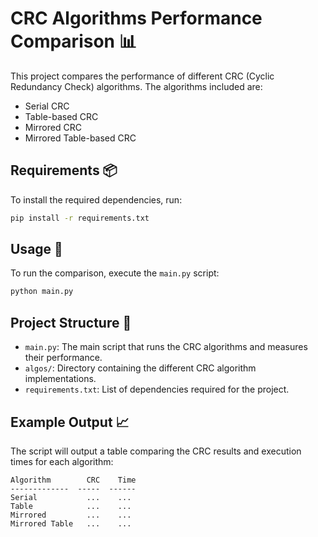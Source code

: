 
# CRC Algorithms Performance Comparison 📊

This project compares the performance of different CRC (Cyclic Redundancy Check) algorithms. The algorithms included are:

- Serial CRC
- Table-based CRC
- Mirrored CRC
- Mirrored Table-based CRC

## Requirements 📦

To install the required dependencies, run:

```sh
pip install -r requirements.txt
```

## Usage 🚀

To run the comparison, execute the `main.py` script:

```sh
python main.py
```

## Project Structure 📁

- `main.py`: The main script that runs the CRC algorithms and measures their performance.
- `algos/`: Directory containing the different CRC algorithm implementations.
- `requirements.txt`: List of dependencies required for the project.


## Example Output 📈

The script will output a table comparing the CRC results and execution times for each algorithm:

```
Algorithm        CRC    Time
-------------  -----  ------
Serial           ...    ...
Table            ...    ...
Mirrored         ...    ...
Mirrored Table   ...    ...
```
